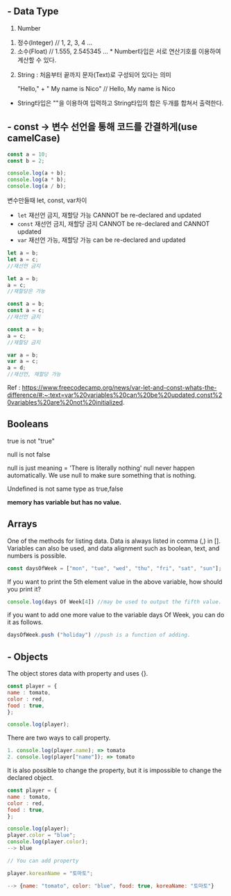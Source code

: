 ## - Data Type

1. Number
  1) 정수(Integer) // 1, 2, 3, 4 ...
  2) 소수(Float) // 1.555, 2.545345 ...
    * Number타입은 서로 연산기호를 이용하여 계산할 수 있다.

2. String
: 처음부터 끝까지 문자(Text)로 구성되어 있다는 의미

    "Hello," + " My name is Nico" // Hello, My name is Nico

* String타입은 ""을 이용하여 입력하고 String타입의 합은 두개를 합쳐서 출력한다.

## - const → 변수 선언을 통해 코드를 간결하게(use camelCase)

```js
const a = 10;
const b = 2;

console.log(a + b);
console.log(a * b);
console.log(a / b);
```

변수만들때 let, const, var차이
- `let` 재선언 금지, 재할당 가능 CANNOT be re-declared and updated
- `const` 재선언 금지, 재할당 금지 CANNOT be re-declared and CANNOT updated
- `var` 재선언 가능, 재할당 가능 can be re-declared and updated

```js
let a = b;
let a = c;
//재선언 금지

let a = b;
a = c;
//재할당은 가능

const a = b;
const a = c;
//재선언 금지

const a = b;
a = c;
//재할당 금지

var a = b;
var a = c;
a = d;
//재선언, 재할당 가능
```

Ref : https://www.freecodecamp.org/news/var-let-and-const-whats-the-difference/#:~:text=var%20variables%20can%20be%20updated,const%20variables%20are%20not%20initialized.

## Booleans

true is not "true"

null is not false

null is just meaning = 'There is literally nothing'
null never happen automatically.
We use null to make sure something that is nothing.

Undefined is not same type as true,false

**memory has variable but has no value.**

## Arrays

One of the methods for listing data.
Data is always listed in comma (,) in []. Variables can also be used, and data alignment such as boolean, text, and numbers is possible.

```js
const daysOfWeek = ["mon", "tue", "wed", "thu", "fri", "sat", "sun"];
```

If you want to print the 5th element value in the above variable, how should you print it?

```js
console.log(days Of Week[4]) //may be used to output the fifth value.
```

if you want to add one more value to the variable days Of Week, you can do it as follows.

```js
daysOfWeek.push ("holiday") //push is a function of adding.
```
## - Objects
The object stores data with property and uses {}.

```js
const player = {
name : tomato,
color : red,
food : true,
};

console.log(player);
```

There are two ways to call property.

```js
1. console.log(player.name); => tomato
2. console.log(player["name"]); => tomato
```

It is also possible to change the property, but it is impossible to change the declared object.

```js
const player = {
name : tomato,
color : red,
food : true,
};

console.log(player);
player.color = "blue";
console.log(player.color);
--> blue

// You can add property

player.koreanName = "토마토";

--> {name: "tomato", color: "blue", food: true, koreaName: "토마토"}
```


